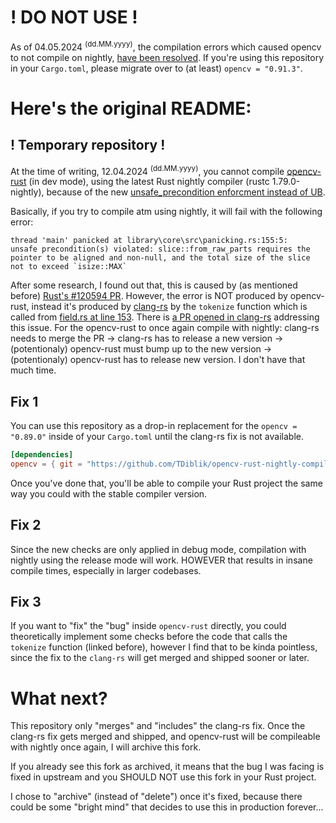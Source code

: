 # ! DO NOT USE !

As of 04.05.2024 <sup>(dd.MM.yyyy)</sup>, the compilation errors which caused opencv to not compile on nightly, [have been resolved](https://github.com/twistedfall/opencv-rust/issues/548). If you're using this repository in your `Cargo.toml`, please migrate over to (at least) `opencv = "0.91.3"`.

# Here's the original README:

## ! Temporary repository !

At the time of writing, 12.04.2024 <sup>(dd.MM.yyyy)</sup>, you cannot compile [opencv-rust](twistedfall/opencv-rust/) (in dev mode), using the latest Rust nightly compiler (rustc 1.79.0-nightly), because of the new [unsafe_precondition enforcment instead of UB](https://github.com/rust-lang/rust/pull/120594).

Basically, if you try to compile atm using nightly, it will fail with the following error:

```
thread 'main' panicked at library\core\src\panicking.rs:155:5:
unsafe precondition(s) violated: slice::from_raw_parts requires the pointer to be aligned and non-null, and the total size of the slice not to exceed `isize::MAX`
```

After some research, I found out that, this is caused by (as mentioned before) [Rust's #120594 PR](https://github.com/rust-lang/rust/pull/120594).
However, the error is NOT produced by opencv-rust, instead it's produced by [clang-rs](https://github.com/KyleMayes/clang-rs) by the `tokenize` function which is called from [field.rs at line 153](https://github.com/twistedfall/opencv-rust/blob/985af46844b74581d38325561b5baa240292c797/binding-generator/src/field.rs#L153).
There is [a PR opened in clang-rs](https://github.com/KyleMayes/clang-rs/pull/58) addressing this issue. For the opencv-rust to once again compile with nightly: clang-rs needs to merge the PR -> clang-rs has to release a new version -> (potentionaly) opencv-rust must bump up to the new version -> (potentionaly) opencv-rust has to release new version. I don't have that much time.

## Fix 1

You can use this repository as a drop-in replacement for the `opencv = "0.89.0"` inside of your `Cargo.toml` until the clang-rs fix is not available.

```toml
[dependencies]
opencv = { git = "https://github.com/TDiblik/opencv-rust-nightly-compilation.git" }
```

Once you've done that, you'll be able to compile your Rust project the same way you could with the stable compiler version.

## Fix 2

Since the new checks are only applied in debug mode, compilation with nightly using the release mode will work. HOWEVER that results in insane compile times, especially in larger codebases.

## Fix 3

If you want to "fix" the "bug" inside `opencv-rust` directly, you could theoretically implement some checks before the code that calls the `tokenize` function (linked before), however I find that to be kinda pointless, since the fix to the `clang-rs` will get merged and shipped sooner or later.

# What next?

This repository only "merges" and "includes" the clang-rs fix. Once the clang-rs fix gets merged and shipped, and opencv-rust will be compileable with nightly once again, I will archive this fork.

If you already see this fork as archived, it means that the bug I was facing is fixed in upstream and you SHOULD NOT use this fork in your Rust project.

I chose to "archive" (instead of "delete") once it's fixed, because there could be some "bright mind" that decides to use this in production forever...

